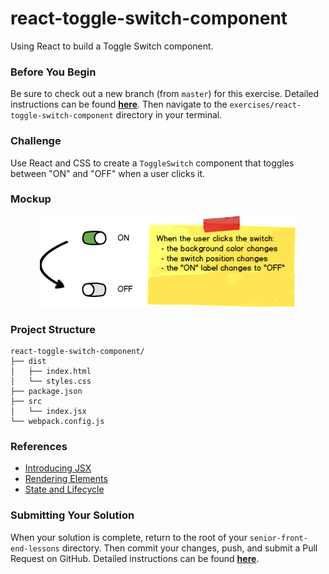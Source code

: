 # react-toggle-switch-component

Using React to build a Toggle Switch component.

### Before You Begin

Be sure to check out a new branch (from `master`) for this exercise. Detailed instructions can be found [**here**](../../guides/before-each-exercise.md). Then navigate to the `exercises/react-toggle-switch-component` directory in your terminal.

### Challenge

Use React and CSS to create a `ToggleSwitch` component that toggles between "ON" and "OFF" when a user clicks it.

### Mockup

<p align="center">
  <img src="toggle-switch.png"/>
</p>

### Project Structure

```shell
react-toggle-switch-component/
├── dist
│   ├── index.html
│   └── styles.css
├── package.json
├── src
│   └── index.jsx
└── webpack.config.js
```

### References

- [Introducing JSX](https://reactjs.org/docs/introducing-jsx.html)
- [Rendering Elements](https://reactjs.org/docs/rendering-elements.html)
- [State and Lifecycle](https://reactjs.org/docs/state-and-lifecycle.html)

### Submitting Your Solution

When your solution is complete, return to the root of your `senior-front-end-lessons` directory. Then commit your changes, push, and submit a Pull Request on GitHub. Detailed instructions can be found [**here**](../../guides/after-each-exercise.md).
